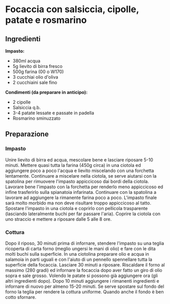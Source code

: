 # Focaccia con salsiccia, cipolle, patate e rosmarino

## Ingredienti

**Impasto:**
* 380ml acqua
* 5g lievito di birra fresco
* 500g farina (00 o W170)
* 3 cucchiai olio d'oliva
* 2 cucchiaini sale fino

**Condimenti (da preparare in anticipo):**
* 2 cipolle
* Salsiccia q.b.
* 3-4 patate lessate e passate in padella
* Rosmarino sminuzzato

## Preparazione

### Impasto

Unire lievito di birra ed acqua, mescolare bene e lasciare riposare 5-10 minuti.
Mettere quasi tutta la farina (450g circa) in una ciotola ed aggiungere poco a  poco l'acqua e lievito miscelando con una forchetta lentamente.  Continuare a miscelare nella ciotola, se serve aiutarsi con la spatolina per rimuovere l'impasto appiccicoso dai bordi della ciotola.
Lavorare bene l'impasto con la forchetta per renderlo meno appiccicoso ed infine trasferirlo sulla spianatoia infarinata. Continuare con la spatolina a lavorare ad aggiungere la rimanente farina poco a poco. L'impasto finale sarà molto morbido ma non deve risultare troppo appiccicoso al tatto.  Spostare l'impasto in una ciotola e coprirlo con pellicola trasparente  (lasciando lateralmente buchi per far passare l'aria). Coprire la  ciotola con uno straccio e mettere a riposare dalle 5 alle 8 ore.

### Cottura

Dopo il riposo, 30 minuti prima di infornare, stendere l'impasto su una teglia ricoperta di carta forno (meglio ungersi le mani di olio) e fare con le dita molti buchi sulla superficie. In una ciotolina preparare olio e acqua in salamoia in parti uguali e con l'aiuto di un pennello spennellare tutta la superficie della focaccia. Lasciare 30 minuti a riposare.
Riscaldare il forno al massimo (280 gradi) ed infornare la focaccia dopo aver fatto un giro di olio sopra e sale grosso.  Volendo le patate si possono già aggiungere ora (gli altri ingredienti  dopo).
Dopo 10 minuti aggiungere i rimanenti ingredienti e infornare di nuovo per almeno 15-20 minuti. Se serve spostare sul fondo del forno la teglia per rendere la cottura uniforme. Quando anche il fondo è ben cotto sfornare.
